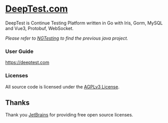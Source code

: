 # [DeepTest.com](http://deeptest.com)
DeepTest is Continue Testing Platform written in Go with Iris, Gorm, MySQL and Vue3, Protobuf, WebSocket. 

*Please refer to [NGTesting](https://github.com/aaronchen2k/ngtesting-platform) to find the previous java project.*

### User Guide
https://deeptest.com

### Licenses
All source code is licensed under the [AGPLv3 License](LICENSE).

## Thanks
Thank you [JetBrains](https://www.jetbrains.com) for providing free open source licenses.
